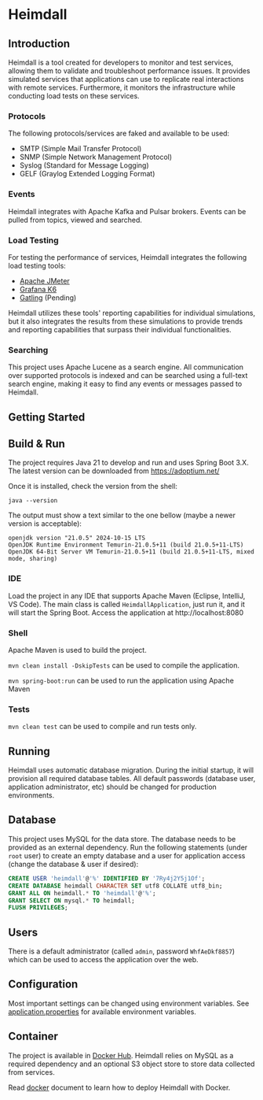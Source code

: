 # Heimdall

## Introduction

Heimdall is a tool created for developers to monitor and test services, allowing them to validate and troubleshoot performance issues. It provides simulated services that applications can use to replicate real interactions with remote services. Furthermore, it monitors the infrastructure while conducting load tests on these services.

### Protocols

The following protocols/services are faked and available to be used:
* SMTP (Simple Mail Transfer Protocol)
* SNMP (Simple Network Management Protocol)
* Syslog (Standard for Message Logging)
* GELF (Graylog Extended Logging Format)

### Events

Heimdall integrates with Apache Kafka and Pulsar brokers. Events can be pulled from topics, viewed and searched.


### Load Testing

For testing the performance of services, Heimdall integrates the following load testing tools:
* [Apache JMeter](https://jmeter.apache.org/)
* [Grafana K6](https://k6.io/)
* [Gatling](https://gatling.io/) (Pending)

Heimdall utilizes these tools' reporting capabilities for individual simulations, but it also integrates the results from these simulations to provide trends and reporting capabilities that surpass their individual functionalities.

### Searching

This project uses Apache Lucene as a search engine. All communication over supported protocols is indexed and can be searched using a full-text search engine, making it easy to find any events or messages passed to Heimdall.

## Getting Started

## Build & Run

The project requires Java 21 to develop and run and uses Spring Boot 3.X. The latest version can be downloaded from https://adoptium.net/

Once it is installed, check the version from the shell:

```
java --version
```

The output must show a text similar to the one bellow (maybe a newer version is acceptable):

```
openjdk version "21.0.5" 2024-10-15 LTS
OpenJDK Runtime Environment Temurin-21.0.5+11 (build 21.0.5+11-LTS)
OpenJDK 64-Bit Server VM Temurin-21.0.5+11 (build 21.0.5+11-LTS, mixed mode, sharing)
```

### IDE

Load the project in any IDE that supports Apache Maven (Eclipse, IntelliJ, VS Code). The main class is called
`HeimdallApplication`, just run it, and it will start the Spring Boot. Access the application at http://localhost:8080

### Shell

Apache Maven is used to build the project.

`mvn clean install -DskipTests` can be used to compile the application.

`mvn spring-boot:run` can be used to run the application using Apache Maven

### Tests

`mvn clean test` can be used to compile and run tests only.

## Running

Heimdall uses automatic database migration. During the initial startup, it will provision all required database tables. All default passwords (database user, application administrator, etc) should be changed for production environments.

## Database

This project uses MySQL for the data store. The database needs to be provided as an external dependency. Run the following statements (under `root` user) to create an empty database
and a user for application access (change the database & user if desired):

```sql
CREATE USER 'heimdall'@'%' IDENTIFIED BY '7Ry4j2Y5j1Of'; 
CREATE DATABASE heimdall CHARACTER SET utf8 COLLATE utf8_bin; 
GRANT ALL ON heimdall.* TO 'heimdall'@'%';
GRANT SELECT ON mysql.* TO heimdall;
FLUSH PRIVILEGES; 
```
## Users

There is a default administrator (called `admin`, password `WhfAeDkf8857`) which can be used to access the application over the web.

## Configuration

Most important settings can be changed using environment variables. See [application.properties](web/src/main/resources/application.properties) for available environment variables.

## Container

The project is available in [Docker Hub](https://hub.docker.com/repository/docker/adriantarau/heimdall). Heimdall relies on MySQL as a required dependency and an optional S3 object store to store data collected from services.

Read [docker](docs/docker.md) document to learn how to deploy Heimdall with Docker.
